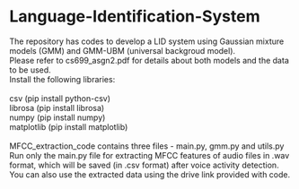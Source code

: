 # Language-Identification-System

The repository has codes to develop a LID system using Gaussian mixture 
models (GMM) and GMM-UBM (universal backgroud model).\
Please refer to cs699_asgn2.pdf for details about both models and the data to be used.\
Install the following libraries:\
\
csv (pip install python-csv)\
librosa (pip install librosa)\
numpy (pip install numpy)\
matplotlib (pip install matplotlib)\
\
MFCC_extraction_code contains three files - main.py, gmm.py and utils.py \
Run only the main.py file for extracting MFCC features of audio files in .wav format, which will be saved (in .csv format) after voice activity detection.\
You can also use the extracted data using the drive link provided with code.
